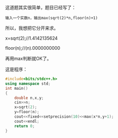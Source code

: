 这道题其实很简单，题目已经写了：

	输入一个实数n，输出max(sqrt(2)*n,floor(n)+1)

所以，我想把它分开来求。

x=sqrt(2);//1.4142135624

floor(n);//(n).0000000000

再用max判断就OK了。

这是程序：
```cpp
#include<bits/stdc++.h>
using namespace std;
int main()
{
	double n,x,y;
	cin>>n;
	x=sqrt(2);
	y=floor(n);
	cout<<fixed<<setprecision(10)<<max(x*n,y+1);
	cout<<endl;
	return 0;
}
```